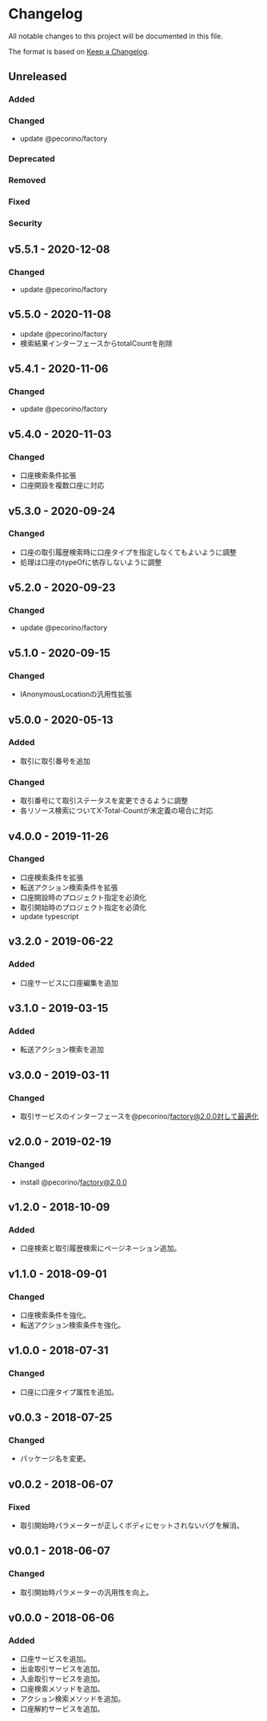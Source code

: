 # Changelog

All notable changes to this project will be documented in this file.

The format is based on [Keep a Changelog](http://keepachangelog.com/).

## Unreleased

### Added

### Changed

- update @pecorino/factory

### Deprecated

### Removed

### Fixed

### Security

## v5.5.1 - 2020-12-08

### Changed

- update @pecorino/factory

## v5.5.0 - 2020-11-08

- update @pecorino/factory
- 検索結果インターフェースからtotalCountを削除

## v5.4.1 - 2020-11-06

### Changed

- update @pecorino/factory

## v5.4.0 - 2020-11-03

### Changed

- 口座検索条件拡張
- 口座開設を複数口座に対応

## v5.3.0 - 2020-09-24

### Changed

- 口座の取引履歴検索時に口座タイプを指定しなくてもよいように調整
- 処理は口座のtypeOfに依存しないように調整

## v5.2.0 - 2020-09-23

### Changed

- update @pecorino/factory

## v5.1.0 - 2020-09-15

### Changed

- IAnonymousLocationの汎用性拡張

## v5.0.0 - 2020-05-13

### Added

- 取引に取引番号を追加

### Changed

- 取引番号にて取引ステータスを変更できるように調整
- 各リソース検索についてX-Total-Countが未定義の場合に対応

## v4.0.0 - 2019-11-26

### Changed

- 口座検索条件を拡張
- 転送アクション検索条件を拡張
- 口座開設時のプロジェクト指定を必須化
- 取引開始時のプロジェクト指定を必須化
- update typescript

## v3.2.0 - 2019-06-22

### Added

- 口座サービスに口座編集を追加

## v3.1.0 - 2019-03-15

### Added

- 転送アクション検索を追加

## v3.0.0 - 2019-03-11

### Changed

- 取引サービスのインターフェースを@pecorino/factory@2.0.0対して最適化

## v2.0.0 - 2019-02-19

### Changed

- install @pecorino/factory@2.0.0

## v1.2.0 - 2018-10-09

### Added

- 口座検索と取引履歴検索にページネーション追加。

## v1.1.0 - 2018-09-01

### Changed

- 口座検索条件を強化。
- 転送アクション検索条件を強化。

## v1.0.0 - 2018-07-31

### Changed

- 口座に口座タイプ属性を追加。

## v0.0.3 - 2018-07-25

### Changed

- パッケージ名を変更。

## v0.0.2 - 2018-06-07

### Fixed

- 取引開始時パラメーターが正しくボディにセットされないバグを解消。

## v0.0.1 - 2018-06-07

### Changed

- 取引開始時パラメーターの汎用性を向上。

## v0.0.0 - 2018-06-06

### Added

- 口座サービスを追加。
- 出金取引サービスを追加。
- 入金取引サービスを追加。
- 口座検索メソッドを追加。
- アクション検索メソッドを追加。
- 口座解約サービスを追加。
